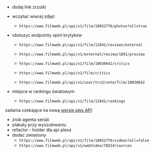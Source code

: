 - dodaj link zrzutki

- wczytać wiecej zdjęć
    - `https://www.filmweb.pl/api/v1/film/10052776/photos?all=true`
- obsluzyc endpointy opini krytykow
    - `https://www.filmweb.pl/api/v1/film/11841/reviews/external`
    - `https://www.filmweb.pl/api/v1/external/review/1891/preview`
    
    - `https://www.filmweb.pl/api/v1/film/10030642/critics`
    - `https://www.filmweb.pl/api/v1/film/critics`
    - `https://www.filmweb.pl/api/v1/user/tru3/vote/film/10030642`
- miejsce w rankingu światowym
    - `https://www.filmweb.pl/api/v1/film/11841/rankings`


zadania czekające na nową [wersję plex API](https://www.plex.tv/blog/the-future-of-plex-focused-streamlined-and-ready-for-feedback/):
- zrob agenta seriali
- plakaty przy wyszukiwaniu
- refactor - holder dla api plexa
- dodac zwiastuny
    - `https://www.filmweb.pl/api/v1/film/10052776/videos?all=false`
    - `https://www.filmweb.pl/api/v1/webVideo/70224/sources`